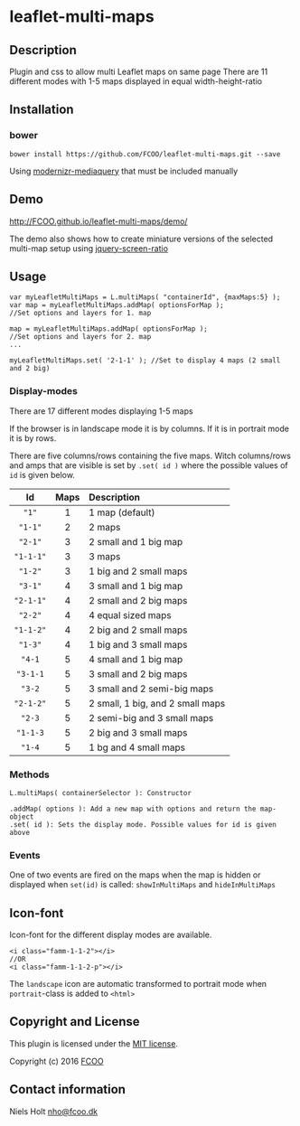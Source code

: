 # leaflet-multi-maps
>


## Description
Plugin and css to allow multi Leaflet maps on same page
There are 11 different modes with 1-5 maps displayed in equal width-height-ratio

## Installation
### bower
`bower install https://github.com/FCOO/leaflet-multi-maps.git --save`

Using [modernizr-mediaquery](https://github.com/FCOO/modernizr-mediaquery) that must be included manually

## Demo
http://FCOO.github.io/leaflet-multi-maps/demo/ 

The demo also shows how to create miniature versions of the selected multi-map setup using [jquery-screen-ratio](https://github.com/FCOO/jquery-screen-ratio)

## Usage

    var myLeafletMultiMaps = L.multiMaps( "containerId", {maxMaps:5} );
    var map = myLeafletMultiMaps.addMap( optionsForMap );
    //Set options and layers for 1. map

    map = myLeafletMultiMaps.addMap( optionsForMap );
    //Set options and layers for 2. map
    ...

    myLeafletMultiMaps.set( '2-1-1' ); //Set to display 4 maps (2 small and 2 big)


### Display-modes
There are 17 different modes displaying 1-5 maps

If the browser is in landscape mode it is by columns. If it is in portrait mode it is by rows.

There are five columns/rows containing the five maps.
Witch columns/rows and amps that are visible is set by `.set( id )` where the possible values of `id` is given below.

| Id | Maps | Description |
| :--: | :--: | :-- |
| `"1"` | 1 | 1 map (default) |
| `"1-1"` | 2 | 2 maps |
| `"2-1"` | 3 | 2 small and 1 big map |
| `"1-1-1"` | 3 | 3 maps |
| `"1-2"` | 3 | 1 big and 2 small maps |
| `"3-1"` | 4 | 3 small and 1 big map |
| `"2-1-1"` | 4 | 2 small and 2 big maps|
| `"2-2"` | 4 | 4 equal sized maps |
| `"1-1-2"` | 4 | 2 big and 2 small maps |
| `"1-3"` | 4 | 1 big and 3 small maps |
| `"4-1` | 5 | 4 small and 1 big map |
| `"3-1-1` | 5 | 3 small and 2 big maps |
| `"3-2` | 5 | 3 small and 2 semi-big maps |
| `"2-1-2"` | 5 | 2 small, 1 big, and 2 small maps |
| `"2-3` | 5 | 2 semi-big and 3 small maps |
| `"1-1-3` | 5 | 2 big and 3 small maps |
| `"1-4` | 5 | 1 bg and 4 small maps |



### Methods

    L.multiMaps( containerSelector ): Constructor        

    .addMap( options ): Add a new map with options and return the map-object
    .set( id ): Sets the display mode. Possible values for id is given above


### Events
One of two events are fired on the maps when the map is hidden or displayed when `set(id)` is called:
	`showInMultiMaps` and `hideInMultiMaps`

## Icon-font
Icon-font for the different display modes are available.

    <i class="famm-1-1-2"></i>
    //OR
    <i class="famm-1-1-2-p"></i>

The `landscape` icon are automatic transformed to portrait mode when `portrait`-class is added to `<html>`

## Copyright and License
This plugin is licensed under the [MIT license](https://github.com/FCOO/leaflet-multi-maps/LICENSE).

Copyright (c) 2016 [FCOO](https://github.com/FCOO)

## Contact information

Niels Holt nho@fcoo.dk

